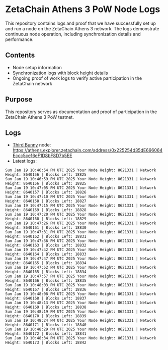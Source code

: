 # ZetaChain Athens 3 PoW Node Logs
This repository contains logs and proof that we have successfully set up and run a node on the ZetaChain Athens 3 network. The logs demonstrate continuous node operation, including synchronization details and performance.

## Contents
- Node setup information
- Synchronization logs with block height details
- Ongoing proof of work logs to verify active participation in the ZetaChain network

## Purpose
This repository serves as documentation and proof of participation in the ZetaChain Athens 3 PoW testnet.

## Logs

- [Third Bunny](https://thirdbunny.xyz/) node: https://athens.explorer.zetachain.com/address/0x225254d35dE666064Eccc5ce16eF1D8bF8D7b5EE
- Latest logs:
```
Sun Jan 19 10:46:54 PM UTC 2025 Your Node Height: 8621331 | Network Height: 8640156 | Blocks Left: 18825
Sun Jan 19 10:46:59 PM UTC 2025 Your Node Height: 8621331 | Network Height: 8640156 | Blocks Left: 18825
Sun Jan 19 10:47:05 PM UTC 2025 Your Node Height: 8621331 | Network Height: 8640157 | Blocks Left: 18826
Sun Jan 19 10:47:10 PM UTC 2025 Your Node Height: 8621331 | Network Height: 8640158 | Blocks Left: 18827
Sun Jan 19 10:47:15 PM UTC 2025 Your Node Height: 8621331 | Network Height: 8640159 | Blocks Left: 18828
Sun Jan 19 10:47:20 PM UTC 2025 Your Node Height: 8621331 | Network Height: 8640160 | Blocks Left: 18829
Sun Jan 19 10:47:26 PM UTC 2025 Your Node Height: 8621331 | Network Height: 8640161 | Blocks Left: 18830
Sun Jan 19 10:47:31 PM UTC 2025 Your Node Height: 8621331 | Network Height: 8640162 | Blocks Left: 18831
Sun Jan 19 10:47:36 PM UTC 2025 Your Node Height: 8621331 | Network Height: 8640163 | Blocks Left: 18832
Sun Jan 19 10:47:42 PM UTC 2025 Your Node Height: 8621331 | Network Height: 8640164 | Blocks Left: 18833
Sun Jan 19 10:47:47 PM UTC 2025 Your Node Height: 8621331 | Network Height: 8640165 | Blocks Left: 18834
Sun Jan 19 10:47:52 PM UTC 2025 Your Node Height: 8621331 | Network Height: 8640165 | Blocks Left: 18834
Sun Jan 19 10:47:57 PM UTC 2025 Your Node Height: 8621331 | Network Height: 8640166 | Blocks Left: 18835
Sun Jan 19 10:48:03 PM UTC 2025 Your Node Height: 8621331 | Network Height: 8640167 | Blocks Left: 18836
Sun Jan 19 10:48:08 PM UTC 2025 Your Node Height: 8621331 | Network Height: 8640168 | Blocks Left: 18837
Sun Jan 19 10:48:13 PM UTC 2025 Your Node Height: 8621331 | Network Height: 8640169 | Blocks Left: 18838
Sun Jan 19 10:48:19 PM UTC 2025 Your Node Height: 8621331 | Network Height: 8640170 | Blocks Left: 18839
Sun Jan 19 10:48:24 PM UTC 2025 Your Node Height: 8621331 | Network Height: 8640171 | Blocks Left: 18840
Sun Jan 19 10:48:29 PM UTC 2025 Your Node Height: 8621331 | Network Height: 8640172 | Blocks Left: 18841
Sun Jan 19 10:48:34 PM UTC 2025 Your Node Height: 8621331 | Network Height: 8640173 | Blocks Left: 18842
```
